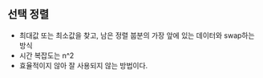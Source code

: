 ## 선택 정렬
- 최대값 또는 최소값을 찾고, 남은 정렬 붑분의 가장 앞에 있는 데이터와 swap하는 방식
- 시간 복잡도는 n^2
- 효율적이지 않아 잘 사용되지 않는 방법이다.
